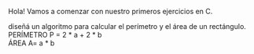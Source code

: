 Hola! Vamos a comenzar con nuestro primeros ejercicios en C.

diseñá un algoritmo para calcular el perímetro y el área de un rectángulo.
PERÍMETRO
P = 2 * a + 2 * b	 
ÁREA
A= a * b	
